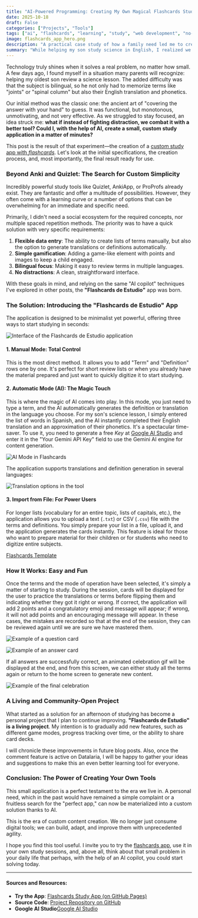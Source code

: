 ```yaml
---
title: "AI-Powered Programming: Creating My Own Magical Flashcards Study App"
date: 2025-10-18
draft: False
categories: ["Projects", "Tools"]
tags: ["ai", "flashcards", "learning", "study", "web development", "no-code", "gamification"]
image: flashcards_app_hero.png
description: "A practical case study of how a family need led me to create a flashcards study application from scratch, relying on AI to make learning more enjoyable and effective."
summary: "While helping my son study science in English, I realized we needed more than just covering the page with a hand. That's how my own flashcards app was born, created with AI. I'll share the story, introduce the tool, its magical content-generating feature, and invite you to use it."
---
```


Technology truly shines when it solves a real problem, no matter how small. A few days ago, I found myself in a situation many parents will recognize: helping my oldest son review a science lesson. The added difficulty was that the subject is bilingual, so he not only had to memorize terms like "joints" or "spinal column" but also their English translation and phonetics.

Our initial method was the classic one: the ancient art of "covering the answer with your hand" to guess. It was functional, but monotonous, unmotivating, and not very effective. As we struggled to stay focused, an idea struck me: **what if instead of fighting distraction, we combat it with a better tool? Could I, with the help of AI, create a small, custom study application in a matter of minutes?**

This post is the result of that experiment—the creation of a [custom study app with *flashcards*](https://dalaez.github.io/flashcards-app/). Let's look at the initial specifications, the creation process, and, most importantly, the final result ready for use.

### Beyond Anki and Quizlet: The Search for Custom Simplicity

Incredibly powerful study tools like Quizlet, AnkiApp, or ProProfs already exist. They are fantastic and offer a multitude of possibilities. However, they often come with a learning curve or a number of options that can be overwhelming for an immediate and specific need.

Primarily, I didn't need a social ecosystem for the required concepts, nor multiple spaced repetition methods. The priority was to have a quick solution with very specific requirements:

1.  **Flexible data entry**: The ability to create lists of terms manually, but also the option to generate translations or definitions automatically.
2.  **Simple gamification**: Adding a game-like element with points and images to keep a child engaged.
3.  **Bilingual focus**: Making it easy to review terms in multiple languages.
4.  **No distractions**: A clean, straightforward interface.

With these goals in mind, and relying on the same "AI copilot" techniques I've explored in other posts, the **"Flashcards de Estudio"** app was born.

### The Solution: Introducing the "Flashcards de Estudio" App

The application is designed to be minimalist yet powerful, offering three ways to start studying in seconds:

![Interface of the Flashcards de Estudio application](app_Flashcards.png)

#### 1. Manual Mode: Total Control

This is the most direct method. It allows you to add "Term" and "Definition" rows one by one. It's perfect for short review lists or when you already have the material prepared and just want to quickly digitize it to start studying.

#### 2. Automatic Mode (AI): The Magic Touch

This is where the magic of AI comes into play. In this mode, you just need to type a term, and the AI automatically generates the definition or translation in the language you choose. For my son's science lesson, I simply entered the list of words in Spanish, and the AI instantly completed their English translation and an approximation of their phonetics. It's a spectacular time-saver. To use it, you need to generate a free *Key* at [Google AI Studio](https://aistudio.google.com/app/api-keys) and enter it in the "Your Gemini API Key" field to use the Gemini AI engine for content generation.

![AI Mode in Flashcards](app_Flashcards_ai_mode.png)

The application supports translations and definition generation in several languages:

![Translation options in the tool](languages.png)

#### 3. Import from File: For Power Users

For longer lists (vocabulary for an entire topic, lists of capitals, etc.), the application allows you to upload a text (`.txt`) or CSV (`.csv`) file with the terms and definitions. You simply prepare your list in a file, upload it, and the application generates the cards instantly. This feature is ideal for those who want to prepare material for their children or for students who need to digitize entire subjects.

[Flashcards Template](https://github.com/Dalaez/flashcards-app/blob/main/en/flashcards_template.csv)

### How It Works: Easy and Fun

Once the terms and the mode of operation have been selected, it's simply a matter of starting to study. During the session, cards will be displayed for the user to practice the translations or terms before flipping them and indicating whether they got it right or wrong. If correct, the application will add 2 points and a congratulatory emoji and message will appear; if wrong, it will not add points and an encouraging message will appear. In these cases, the mistakes are recorded so that at the end of the session, they can be reviewed again until we are sure we have mastered them.

![Example of a question card](example_Flashcards_question.png)

![Example of an answer card](example_Flashcards_answer.png)

If all answers are successfully correct, an animated celebration gif will be displayed at the end, and from this screen, we can either study all the terms again or return to the home screen to generate new content.

![Example of the final celebration](final.png)

### A Living and Community-Open Project

What started as a solution for an afternoon of studying has become a personal project that I plan to continue improving. **"Flashcards de Estudio" is a living project**. My intention is to gradually add new features, such as different game modes, progress tracking over time, or the ability to share card decks.

I will chronicle these improvements in future blog posts. Also, once the comment feature is active on Datalaria, I will be happy to gather your ideas and suggestions to make this an even better learning tool for everyone.

### Conclusion: The Power of Creating Your Own Tools

This small application is a perfect testament to the era we live in. A personal need, which in the past would have remained a simple complaint or a fruitless search for the "perfect app," can now be materialized into a custom solution thanks to AI.

This is the era of custom content creation. We no longer just consume digital tools; we can build, adapt, and improve them with unprecedented agility.

I hope you find this tool useful. I invite you to try the [flashcards app](https://dalaez.github.io/flashcards-app/), use it in your own study sessions, and, above all, think about that small problem in your daily life that perhaps, with the help of an AI copilot, you could start solving today.

---

#### Sources and Resources:
* **Try the App**: [Flashcards Study App (on GitHub Pages)](https://dalaez.github.io/flashcards-app/)
* **Source Code**: [Project Repository on GitHub](https://github.com/dalaez/flashcards-app)
* **Google AI Studio**[Google AI Studio](https://aistudio.google.com/app/api-keys)